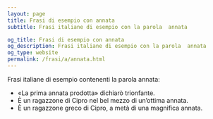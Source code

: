 ```yaml
---
layout: page
title: Frasi di esempio con annata 
subtitle: Frasi italiane di esempio con la parola  annata

og_title: Frasi di esempio con annata 
og_description: Frasi italiane di esempio con la parola  annata
og_type: website
permalink: /frasi/a/annata.html
---
```


Frasi italiane di esempio contenenti la parola annata:


- «La prima annata prodotta» dichiarò trionfante.
- È un ragazzone di Cipro nel bel mezzo di un’ottima annata.
- È un ragazzone greco di Cipro, a metà di una magnifica annata.
